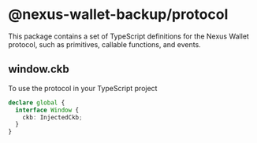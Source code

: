 # @nexus-wallet-backup/protocol

This package contains a set of TypeScript definitions for the Nexus Wallet protocol, such as primitives, callable
functions, and events.

## window.ckb

To use the protocol in your TypeScript project

```ts
declare global {
  interface Window {
    ckb: InjectedCkb;
  }
}
```
